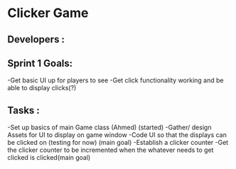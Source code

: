 # Clicker Game

## Developers :

## Sprint 1 Goals: 
-Get basic UI up for players to see
-Get click functionality working and be able to display clicks(?)

## Tasks : 
-Set up basics of main Game class (Ahmed) (started)
-Gather/ design Assets for UI to display on game window
-Code UI so that the displays can be clicked on (testing for now) (main goal)
-Establish a clicker counter
-Get the clicker counter to be incremented when the whatever needs to get clicked is clicked(main goal)
